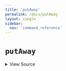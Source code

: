 ```yaml
---
title: 'putAway'
permalink: /docs/putAway
layout: single
sidebar:
  nav: 'command_reference'
---
```


# `putAway`



<details>
  <summary>View Source</summary>

{% highlight sh %}

unset "__SHELLPEN_PENS[$SHELLPEN_PEN_INDEX]"
unset "__SHELLPEN_SOURCES[$SHELLPEN_PEN_INDEX]"
unset "__SHELLPEN_SOURCES_TEXTS[$SHELLPEN_PEN_INDEX]"
unset "__SHELLPEN_CONTEXT_$SHELLPEN_SOURCE_ID"
unset "__SHELLPEN_CONTEXT_EMPTY_$SHELLPEN_SOURCE_ID"
{% endhighlight %}

</details>








